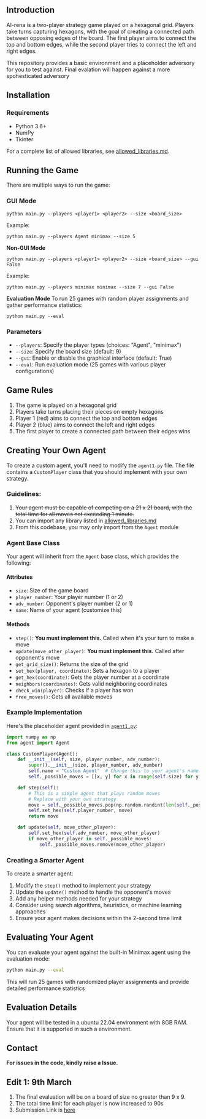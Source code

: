 ## Introduction
AI-rena is a two-player strategy game played on a hexagonal grid. Players take turns capturing hexagons, with the goal of creating a connected path between opposing edges of the board. The first player aims to connect the top and bottom edges, while the second player tries to connect the left and right edges.

This repository provides a basic environment and a placeholder adversory for you to test against. Final evalation will happen against a more spohesticated adversory

## Installation

### Requirements
- Python 3.6+
- NumPy
- Tkinter

For a complete list of allowed libraries, see [allowed_libraries.md](allowed_libraries.md).

## Running the Game

There are multiple ways to run the game:

### GUI Mode
```
python main.py --players <player1> <player2> --size <board_size>
```
Example:

```
python main.py --players Agent minimax --size 5
```
**Non-GUI Mode**

```
python main.py --players <player1> <player2> --size <board_size> --gui False
```
Example:
```
python main.py --players minimax minimax --size 7 --gui False
```

**Evaluation Mode**
To run 25 games with random player assignments and gather performance statistics:
```
python main.py --eval
```

### Parameters
- `--players`: Specify the player types (choices: "Agent", "minimax")
- `--size`: Specify the board size (default: 9)
- `--gui`: Enable or disable the graphical interface (default: True)
- `--eval`: Run evaluation mode (25 games with various player configurations)

## Game Rules

1. The game is played on a hexagonal grid
2. Players take turns placing their pieces on empty hexagons
3. Player 1 (red) aims to connect the top and bottom edges
4. Player 2 (blue) aims to connect the left and right edges
5. The first player to create a connected path between their edges wins

## Creating Your Own Agent

To create a custom agent, you'll need to modify the `agent1.py` file. The file contains a `CustomPlayer` class that you should implement with your own strategy.

### Guidelines:
1. ~~Your agent must be capable of competing on a 21 x 21 board, with the total time for all moves not exceeding 1 minute.~~
2. You can import any library listed in [allowed_libraries.md](allowed_libraries.md)
3. From this codebase, you may only import from the `Agent` module

### Agent Base Class

Your agent will inherit from the `Agent` base class, which provides the following:

#### Attributes
- `size`: Size of the game board
- `player_number`: Your player number (1 or 2)
- `adv_number`: Opponent's player number (2 or 1)
- `name`: Name of your agent (customize this)

#### Methods
- `step()`: **You must implement this.** Called when it's your turn to make a move
- `update(move_other_player)`: **You must implement this.** Called after opponent's move
- `get_grid_size()`: Returns the size of the grid
- `set_hex(player, coordinate)`: Sets a hexagon to a player
- `get_hex(coordinate)`: Gets the player number at a coordinate
- `neighbors(coordinates)`: Gets valid neighboring coordinates
- `check_win(player)`: Checks if a player has won
- `free_moves()`: Gets all available moves

### Example Implementation
Here's the placeholder agent provided in [`agent1.py`](agent1.py):

```python
import numpy as np
from agent import Agent

class CustomPlayer(Agent):
    def __init__(self, size, player_number, adv_number):
        super().__init__(size, player_number, adv_number)
        self.name = "Custom Agent"  # Change this to your agent's name
        self._possible_moves = [[x, y] for x in range(self.size) for y in range(self.size)]

    def step(self):
        # This is a simple agent that plays random moves
        # Replace with your own strategy
        move = self._possible_moves.pop(np.random.randint(len(self._possible_moves)))
        self.set_hex(self.player_number, move)
        return move

    def update(self, move_other_player):
        self.set_hex(self.adv_number, move_other_player)
        if move_other_player in self._possible_moves:
            self._possible_moves.remove(move_other_player)
```

### Creating a Smarter Agent

To create a smarter agent:

1. Modify the `step()` method to implement your strategy
2. Update the `update()` method to handle the opponent's moves
3. Add any helper methods needed for your strategy
4. Consider using search algorithms, heuristics, or machine learning approaches
5. Ensure your agent makes decisions within the 2-second time limit

## Evaluating Your Agent

You can evaluate your agent against the built-in Minimax agent using the evaluation mode:

```bash
python main.py --eval
```

This will run 25 games with randomized player assignments and provide detailed performance statistics 

## Evaluation Details

Your agent will be tested in a ubuntu 22.04 environment with 8GB RAM. Ensure that it is supported in such a environment.

## Contact

**For issues in the code, kindly raise a Issue.**

## Edit 1: 9th March

1. The final evaluation will be on a board of size no greater than 9 x 9. 
2. The total time limit for each player is now increased to 90s
3. Submission Link is [here](https://forms.gle/FGQEyfE5g3NTKRzRA)
